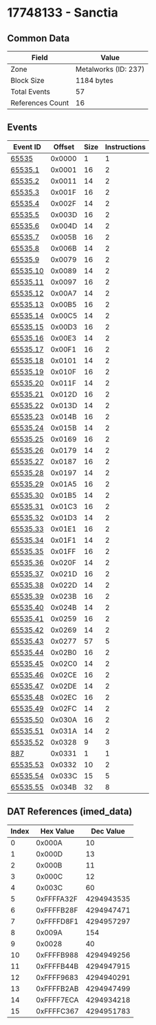 # 17748133 - Sanctia

## Common Data

| Field            | Value                |
|------------------|----------------------|
| Zone             | Metalworks (ID: 237) |
| Block Size       | 1184 bytes           |
| Total Events     | 57                   |
| References Count | 16                   |

## Events

| Event ID                  | Offset   |   Size |   Instructions |
|---------------------------|----------|--------|----------------|
| [65535](./65535.md)       | 0x0000   |      1 |              1 |
| [65535.1](./65535.1.md)   | 0x0001   |     16 |              2 |
| [65535.2](./65535.2.md)   | 0x0011   |     14 |              2 |
| [65535.3](./65535.3.md)   | 0x001F   |     16 |              2 |
| [65535.4](./65535.4.md)   | 0x002F   |     14 |              2 |
| [65535.5](./65535.5.md)   | 0x003D   |     16 |              2 |
| [65535.6](./65535.6.md)   | 0x004D   |     14 |              2 |
| [65535.7](./65535.7.md)   | 0x005B   |     16 |              2 |
| [65535.8](./65535.8.md)   | 0x006B   |     14 |              2 |
| [65535.9](./65535.9.md)   | 0x0079   |     16 |              2 |
| [65535.10](./65535.10.md) | 0x0089   |     14 |              2 |
| [65535.11](./65535.11.md) | 0x0097   |     16 |              2 |
| [65535.12](./65535.12.md) | 0x00A7   |     14 |              2 |
| [65535.13](./65535.13.md) | 0x00B5   |     16 |              2 |
| [65535.14](./65535.14.md) | 0x00C5   |     14 |              2 |
| [65535.15](./65535.15.md) | 0x00D3   |     16 |              2 |
| [65535.16](./65535.16.md) | 0x00E3   |     14 |              2 |
| [65535.17](./65535.17.md) | 0x00F1   |     16 |              2 |
| [65535.18](./65535.18.md) | 0x0101   |     14 |              2 |
| [65535.19](./65535.19.md) | 0x010F   |     16 |              2 |
| [65535.20](./65535.20.md) | 0x011F   |     14 |              2 |
| [65535.21](./65535.21.md) | 0x012D   |     16 |              2 |
| [65535.22](./65535.22.md) | 0x013D   |     14 |              2 |
| [65535.23](./65535.23.md) | 0x014B   |     16 |              2 |
| [65535.24](./65535.24.md) | 0x015B   |     14 |              2 |
| [65535.25](./65535.25.md) | 0x0169   |     16 |              2 |
| [65535.26](./65535.26.md) | 0x0179   |     14 |              2 |
| [65535.27](./65535.27.md) | 0x0187   |     16 |              2 |
| [65535.28](./65535.28.md) | 0x0197   |     14 |              2 |
| [65535.29](./65535.29.md) | 0x01A5   |     16 |              2 |
| [65535.30](./65535.30.md) | 0x01B5   |     14 |              2 |
| [65535.31](./65535.31.md) | 0x01C3   |     16 |              2 |
| [65535.32](./65535.32.md) | 0x01D3   |     14 |              2 |
| [65535.33](./65535.33.md) | 0x01E1   |     16 |              2 |
| [65535.34](./65535.34.md) | 0x01F1   |     14 |              2 |
| [65535.35](./65535.35.md) | 0x01FF   |     16 |              2 |
| [65535.36](./65535.36.md) | 0x020F   |     14 |              2 |
| [65535.37](./65535.37.md) | 0x021D   |     16 |              2 |
| [65535.38](./65535.38.md) | 0x022D   |     14 |              2 |
| [65535.39](./65535.39.md) | 0x023B   |     16 |              2 |
| [65535.40](./65535.40.md) | 0x024B   |     14 |              2 |
| [65535.41](./65535.41.md) | 0x0259   |     16 |              2 |
| [65535.42](./65535.42.md) | 0x0269   |     14 |              2 |
| [65535.43](./65535.43.md) | 0x0277   |     57 |              5 |
| [65535.44](./65535.44.md) | 0x02B0   |     16 |              2 |
| [65535.45](./65535.45.md) | 0x02C0   |     14 |              2 |
| [65535.46](./65535.46.md) | 0x02CE   |     16 |              2 |
| [65535.47](./65535.47.md) | 0x02DE   |     14 |              2 |
| [65535.48](./65535.48.md) | 0x02EC   |     16 |              2 |
| [65535.49](./65535.49.md) | 0x02FC   |     14 |              2 |
| [65535.50](./65535.50.md) | 0x030A   |     16 |              2 |
| [65535.51](./65535.51.md) | 0x031A   |     14 |              2 |
| [65535.52](./65535.52.md) | 0x0328   |      9 |              3 |
| [887](./887.md)           | 0x0331   |      1 |              1 |
| [65535.53](./65535.53.md) | 0x0332   |     10 |              2 |
| [65535.54](./65535.54.md) | 0x033C   |     15 |              5 |
| [65535.55](./65535.55.md) | 0x034B   |     32 |              8 |

## DAT References (imed_data)

|   Index | Hex Value   |   Dec Value |
|---------|-------------|-------------|
|       0 | 0x000A      |          10 |
|       1 | 0x000D      |          13 |
|       2 | 0x000B      |          11 |
|       3 | 0x000C      |          12 |
|       4 | 0x003C      |          60 |
|       5 | 0xFFFFA32F  |  4294943535 |
|       6 | 0xFFFFB28F  |  4294947471 |
|       7 | 0xFFFFD8F1  |  4294957297 |
|       8 | 0x009A      |         154 |
|       9 | 0x0028      |          40 |
|      10 | 0xFFFFB988  |  4294949256 |
|      11 | 0xFFFFB44B  |  4294947915 |
|      12 | 0xFFFF9683  |  4294940291 |
|      13 | 0xFFFFB2AB  |  4294947499 |
|      14 | 0xFFFF7ECA  |  4294934218 |
|      15 | 0xFFFFC367  |  4294951783 |

